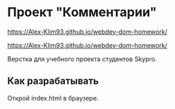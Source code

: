 # Проект "Комментарии"

https://Alex-Klim93.github.io/webdev-dom-homework/

https://Alex-Klim93.github.io/webdev-dom-homework/

Верстка для учебного проекта студентов Skypro.

## Как разрабатывать

Открой index.html в браузере.
